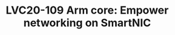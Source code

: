 ---
categories:
- lvc20
description: SmartNIC becomes increasingly popular in datacenter and telco. It can
  achieve high performance and rich feature networking, and release CPU resources
  on server.<br>In real deployment, OVS-DPDK on Arm based SmartNIC is one of the common
  networking solutions. In this presentation, we would demo two different SmartNICs
  for OVS-DPDK, and discuss the advantages introduced by Arm CPU as follows:<br>1.
  Flexible and programmable.<br>2. Highly efficient implementation for complex features
  difficult to be done by hardware.<br>3. Fully offloading, include control plane
  and management plane.
image: /assets/images/featured-images/lvc20/LVC20-109.png
session_id: LVC20-109
session_room: '[Track 3] DataCenter'
session_slot:
  end_time: 2020-09-22 13:20
  start_time: 2020-09-22 12:55
session_speakers:
- speaker_bio: I am a Software Engineer from Arm working on networking open source
    software. I focus on Open vSwitch and SmartNIC related projects.
  speaker_company: Arm Ltd
  speaker_image: http://avatars.sched.co/0/24/11406028/avatar.jpg.320x320px.jpg?cf4
  speaker_name: Lance Yang
  speaker_position: Software Engineer
  speaker_role: attendee, speaker
session_track: Data Center
tag: session
tags: Data Center
title: 'LVC20-109 Arm core: Empower networking on SmartNIC'
---
